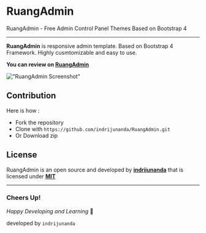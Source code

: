 # RuangAdmin

RuangAdmin - Free Admin Control Panel Themes Based on Bootstrap 4

-------------------

**RuangAdmin** is responsive admin template. Based on Bootstrap 4 Framework. Highly cusmtomizable and easy to use. 

**You can review on [RuangAdmin](https://indrijunanda.github.io/RuangAdmin/)**

!["RuangAdmin Screenshot"](https://indrijunanda.github.io/RuangAdmin/img/screenshot/ss1.png "RuangAdmin Screenshot")

## Contribution 

Here is how : 

- Fork the repository
- Clone with ```https://github.com/indrijunanda/RuangAdmin.git```
- Or Download zip

## License

RuangAdmin is an open source and developed by **[indriiunanda](https://indrijunanda.gitlab.io/)** that is licensed under **[MIT](http://opensource.org/licenses/MIT)**

-------------------

### Cheers Up!

*Happy Developing and Learning* 💪



developed by `indrijunanda`
